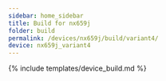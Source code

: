 ```yaml
---
sidebar: home_sidebar
title: Build for nx659j
folder: build
permalink: /devices/nx659j/build/variant4/
device: nx659j_variant4
---
```

{% include templates/device_build.md %}
